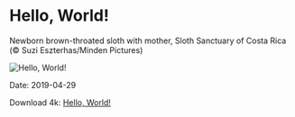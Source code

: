 # Hello, World!

Newborn brown-throated sloth with mother, Sloth Sanctuary of Costa Rica (© Suzi Eszterhas/Minden Pictures)

![Hello, World!](https://bing.com/th?id=OHR.BabySloth_EN-US8463078273_UHD.jpg&rf=LaDigue_UHD.jpg&pid=hp&w=1024&h=576)

Date: 2019-04-29

Download 4k: [Hello, World!](https://bing.com/th?id=OHR.BabySloth_EN-US8463078273_UHD.jpg&rf=LaDigue_UHD.jpg&pid=hp&w=3840&h=2160)

